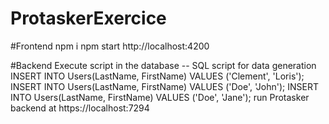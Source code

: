 # ProtaskerExercice

#Frontend
npm  i
npm start
http://localhost:4200

#Backend
Execute script  in the database
-- SQL script for data generation
INSERT INTO Users(LastName, FirstName) VALUES ('Clement', 'Loris');
INSERT INTO Users(LastName, FirstName) VALUES ('Doe', 'John');
INSERT INTO Users(LastName, FirstName) VALUES ('Doe', 'Jane');
run Protasker backend at https://localhost:7294
